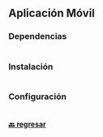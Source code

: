 ## Aplicación Móvil

### Dependencias
```JSON
```

### Instalación
```bash
```

### Configuración
```bash
```

#### [🔙 regresar](https://github.com/PonchoCeniceros/PonchoCeniceros/blob/main/setUp/docs)
